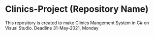# Clinics-Project (Repository Name)
This repository is created to make Clinics Mangement System in C# on Visual Studio.
Deadline 31-May-2021, Monday